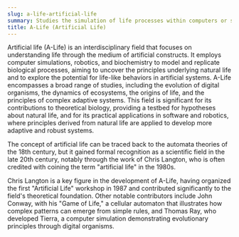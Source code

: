 ```yaml
---
slug: a-life-artificial-life
summary: Studies the simulation of life processes within computers or synthetic systems to gain insights into biological phenomena.
title: A-Life (Artificial Life)
---
```


Artificial life (A-Life) is an interdisciplinary field that focuses on understanding life through the medium of artificial constructs. It employs computer simulations, robotics, and biochemistry to model and replicate biological processes, aiming to uncover the principles underlying natural life and to explore the potential for life-like behaviors in artificial systems. A-Life encompasses a broad range of studies, including the evolution of digital organisms, the dynamics of ecosystems, the origins of life, and the principles of complex adaptive systems. This field is significant for its contributions to theoretical biology, providing a testbed for hypotheses about natural life, and for its practical applications in software and robotics, where principles derived from natural life are applied to develop more adaptive and robust systems.

The concept of artificial life can be traced back to the automata theories of the 18th century, but it gained formal recognition as a scientific field in the late 20th century, notably through the work of Chris Langton, who is often credited with coining the term "artificial life" in the 1980s.

Chris Langton is a key figure in the development of A-Life, having organized the first "Artificial Life" workshop in 1987 and contributed significantly to the field's theoretical foundation. Other notable contributors include John Conway, with his "Game of Life," a cellular automaton that illustrates how complex patterns can emerge from simple rules, and Thomas Ray, who developed Tierra, a computer simulation demonstrating evolutionary principles through digital organisms.